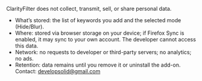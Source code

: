 ClarityFilter does not collect, transmit, sell, or share personal data.
- What’s stored: the list of keywords you add and the selected mode (Hide/Blur).
- Where: stored via browser storage on your device; if Firefox Sync is enabled, it may sync to your own account. The developer cannot access this data.
- Network: no requests to developer or third-party servers; no analytics; no ads.
- Retention: data remains until you remove it or uninstall the add-on.
Contact: developsolid@gmail.com